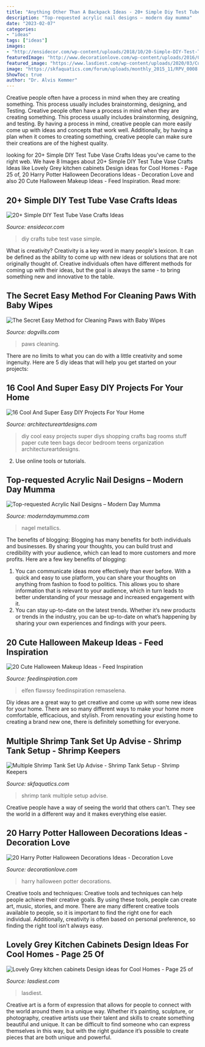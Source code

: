 ```yaml
---
title: "Anything Other Than A Backpack Ideas - 20+ Simple Diy Test Tube Vase Crafts Ideas"
description: "Top-requested acrylic nail designs – modern day mumma"
date: "2023-02-07"
categories:
- "ideas"
tags: ["ideas"]
images:
- "http://ensidecor.com/wp-content/uploads/2018/10/20-Simple-DIY-Test-Tube-Vase-Crafts-Ideas-2.jpg"
featuredImage: "http://www.decorationlove.com/wp-content/uploads/2016/05/Harry-Potter-themed-Halloween-party.jpg"
featured_image: "https://www.lasdiest.com/wp-content/uploads/2020/03/Cute-grey-kitchen-cabinets-Design-ideas-for-Home-19-496x744.jpg"
image: "https://skfaquatics.com/forum/uploads/monthly_2015_11/RPV_0008.jpg.780c32e59a1d583e175a584b0b812067.jpg"
ShowToc: true
author: "Dr. Alvis Kemmer"
---
```



Creative people often have a process in mind when they are creating something. This process usually includes brainstorming, designing, and Testing.
Creative people often have a process in mind when they are creating something. This process usually includes brainstorming, designing, and testing. By having a process in mind, creative people can more easily come up with ideas and concepts that work well. Additionally, by having a plan when it comes to creating something, creative people can make sure their creations are of the highest quality.

	

		
looking for 20+ Simple DIY Test Tube Vase Crafts Ideas you've came to the right web. We have 8 Images about 20+ Simple DIY Test Tube Vase Crafts Ideas like Lovely Grey kitchen cabinets Design ideas for Cool Homes - Page 25 of, 20 Harry Potter Halloween Decorations Ideas - Decoration Love and also 20 Cute Halloween Makeup Ideas - Feed Inspiration. Read more:
		
    
## 20+ Simple DIY Test Tube Vase Crafts Ideas

<img loading=lazy src="http://ensidecor.com/wp-content/uploads/2018/10/20-Simple-DIY-Test-Tube-Vase-Crafts-Ideas-2.jpg" onerror="this.onerror=null;this.src='https://tse3.mm.bing.net/th?id=OIP.z770bkmmWnX3ifLuv6szLAHaLI&amp;pid=15.1';" alt="20+ Simple DIY Test Tube Vase Crafts Ideas">

_Source: ensidecor.com_

>diy crafts tube test vase simple. 

	

What is creativity?
Creativity is a key word in many people's lexicon. It can be defined as the ability to come up with new ideas or solutions that are not originally thought of. Creative individuals often have different methods for coming up with their ideas, but the goal is always the same - to bring something new and innovative to the table.

    
## The Secret Easy Method For Cleaning Paws With Baby Wipes

<img loading=lazy src="http://www.dogvills.com/wp-content/uploads/2017/04/cleaning-paws-f.jpg" onerror="this.onerror=null;this.src='https://tse4.mm.bing.net/th?id=OIP.v0Kqs74S8CTNbrcRsSu2QwHaF4&amp;pid=15.1';" alt="The Secret Easy Method for Cleaning Paws with Baby Wipes">

_Source: dogvills.com_

>paws cleaning. 

	

There are no limits to what you can do with a little creativity and some ingenuity. Here are 5 diy ideas that will help you get started on your projects: 

    
## 16 Cool And Super Easy DIY Projects For Your Home

<img loading=lazy src="http://www.architectureartdesigns.com/wp-content/uploads/2017/02/16-Cool-And-Super-Easy-DIY-Projects-For-Your-Home-11.jpg" onerror="this.onerror=null;this.src='https://tse3.mm.bing.net/th?id=OIP.wGkSGnW6M1k13_KxSH2BMAHaLH&amp;pid=15.1';" alt="16 Cool And Super Easy DIY Projects For Your Home">

_Source: architectureartdesigns.com_

>diy cool easy projects super diys shopping crafts bag rooms stuff paper cute teen bags decor bedroom teens organization architectureartdesigns. 

	

2. Use online tools or tutorials.

    
## Top-requested Acrylic Nail Designs – Modern Day Mumma

<img loading=lazy src="https://moderndaymumma.com/wp-content/uploads/7b3c15c4-67a2-48fd-999f-d12d1ea04f07.png" onerror="this.onerror=null;this.src='https://tse3.mm.bing.net/th?id=OIP.wmmhyi8rfZtHFOCzwyz76wHaHa&amp;pid=15.1';" alt="Top-requested Acrylic Nail Designs – Modern Day Mumma">

_Source: moderndaymumma.com_

>nagel metallics. 

	

The benefits of blogging:
Blogging has many benefits for both individuals and businesses. By sharing your thoughts, you can build trust and credibility with your audience, which can lead to more customers and more profits. Here are a few key benefits of blogging: 
1. You can communicate ideas more effectively than ever before. With a quick and easy to use platform, you can share your thoughts on anything from fashion to food to politics. This allows you to share information that is relevant to your audience, which in turn leads to better understanding of your message and increased engagement with it. 
2. You can stay up-to-date on the latest trends. Whether it’s new products or trends in the industry, you can be up-to-date on what’s happening by sharing your own experiences and findings with your peers.

    
## 20 Cute Halloween Makeup Ideas - Feed Inspiration

<img loading=lazy src="https://www.feedinspiration.com/wp-content/uploads/2016/09/Cute-Ideas-for-Halloween-Fairy-Makeup.jpg" onerror="this.onerror=null;this.src='https://tse1.mm.bing.net/th?id=OIP.IlzkzRfA1hPwaQbr_v57jQHaKU&amp;pid=15.1';" alt="20 Cute Halloween Makeup Ideas - Feed Inspiration">

_Source: feedinspiration.com_

>elfen flawssy feedinspiration remaselena. 

	

Diy ideas are a great way to get creative and come up with some new ideas for your home. There are so many different ways to make your home more comfortable, efficacious, and stylish. From renovating your existing home to creating a brand new one, there is definitely something for everyone.

    
## Multiple Shrimp Tank Set Up Advise - Shrimp Tank Setup - Shrimp Keepers

<img loading=lazy src="https://skfaquatics.com/forum/uploads/monthly_2015_11/RPV_0008.jpg.780c32e59a1d583e175a584b0b812067.jpg" onerror="this.onerror=null;this.src='https://tse4.mm.bing.net/th?id=OIP.ucon1ePXoVVtvN0XeE4r5AHaE9&amp;pid=15.1';" alt="Multiple Shrimp Tank Set Up Advise - Shrimp Tank Setup - Shrimp Keepers">

_Source: skfaquatics.com_

>shrimp tank multiple setup advise. 

	

Creative people have a way of seeing the world that others can't. They see the world in a different way and it makes everything else easier.

    
## 20 Harry Potter Halloween Decorations Ideas - Decoration Love

<img loading=lazy src="http://www.decorationlove.com/wp-content/uploads/2016/05/Harry-Potter-themed-Halloween-party.jpg" onerror="this.onerror=null;this.src='https://tse1.mm.bing.net/th?id=OIP.KIa4fkiQWrriEBxDbzdYKQHaLH&amp;pid=15.1';" alt="20 Harry Potter Halloween Decorations Ideas - Decoration Love">

_Source: decorationlove.com_

>harry halloween potter decorations. 

	

Creative tools and techniques:
Creative tools and techniques can help people achieve their creative goals. By using these tools, people can create art, music, stories, and more. There are many different creative tools available to people, so it is important to find the right one for each individual. Additionally, creativity is often based on personal preference, so finding the right tool isn't always easy.

    
## Lovely Grey Kitchen Cabinets Design Ideas For Cool Homes - Page 25 Of

<img loading=lazy src="https://www.lasdiest.com/wp-content/uploads/2020/03/Cute-grey-kitchen-cabinets-Design-ideas-for-Home-19-496x744.jpg" onerror="this.onerror=null;this.src='https://tse1.mm.bing.net/th?id=OIP.OxtiWB9hqJ98OaeBGBNbNwHaLH&amp;pid=15.1';" alt="Lovely Grey kitchen cabinets Design ideas for Cool Homes - Page 25 of">

_Source: lasdiest.com_

>lasdiest. 

	

Creative art is a form of expression that allows for people to connect with the world around them in a unique way. Whether it’s painting, sculpture, or photography, creative artists use their talent and skills to create something beautiful and unique. It can be difficult to find someone who can express themselves in this way, but with the right guidance it’s possible to create pieces that are both unique and powerful.

